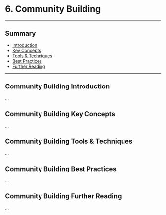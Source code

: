 # 6. Community Building
---
## Summary
- [Introduction](#community-building-introduction)
- [Key Concepts](#community-building-key-concepts)
- [Tools & Techniques](#community-building-tools-techniques)
- [Best Practices](#community-building-best-practices)
- [Further Reading](#community-building-further-reading)
---

## Community Building Introduction

...

## Community Building Key Concepts

...

## Community Building Tools & Techniques

...

## Community Building Best Practices

...

## Community Building Further Reading

...

